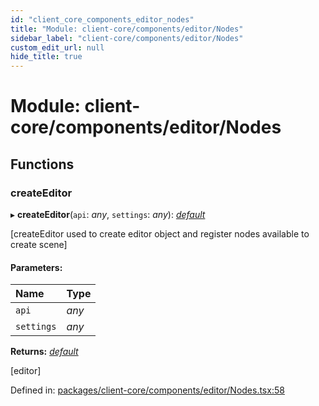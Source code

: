 ```yaml
---
id: "client_core_components_editor_nodes"
title: "Module: client-core/components/editor/Nodes"
sidebar_label: "client-core/components/editor/Nodes"
custom_edit_url: null
hide_title: true
---
```


# Module: client-core/components/editor/Nodes

## Functions

### createEditor

▸ **createEditor**(`api`: *any*, `settings`: *any*): [*default*](../classes/client_core_components_editor_editor.default.md)

[createEditor used to create editor object and register nodes available to create scene]

#### Parameters:

Name | Type |
:------ | :------ |
`api` | *any* |
`settings` | *any* |

**Returns:** [*default*](../classes/client_core_components_editor_editor.default.md)

[editor]

Defined in: [packages/client-core/components/editor/Nodes.tsx:58](https://github.com/xr3ngine/xr3ngine/blob/9d253dc38/packages/client-core/components/editor/Nodes.tsx#L58)
